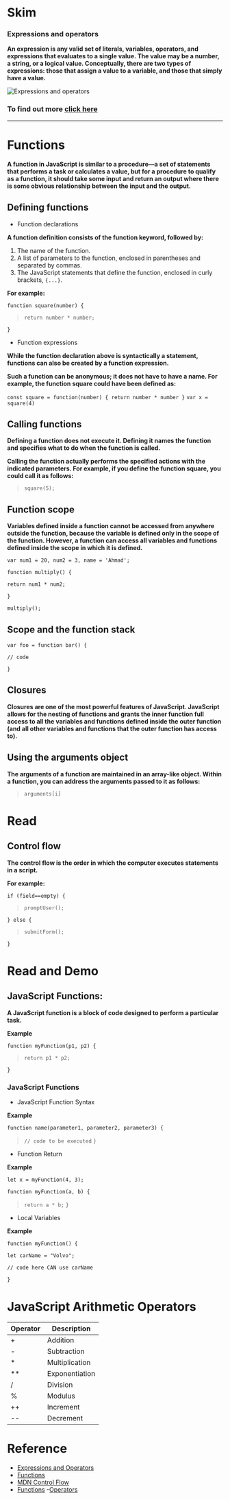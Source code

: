 # Skim

### Expressions and operators

**An expression is any valid set of literals, variables, operators, and expressions that evaluates to a single value. The value may be a number, a string, or a logical value. Conceptually, there are two types of expressions: those that assign a value to a variable, and those that simply have a value.**

![Expressions and operators](1.png)


### To find out more [click here](https://ahmad-abulaban.github.io/Reading-notes/Read05)

<hr>

# Functions

**A function in JavaScript is similar to a procedure—a set of statements that performs a task or calculates a value, but for a procedure to qualify as a function, it should take some input and return an output where there is some obvious relationship between the input and the output.**

## Defining functions


* Function declarations

**A function definition consists of the function keyword, followed by:**

1. The name of the function.
2. A list of parameters to the function, enclosed in parentheses and separated by commas.
3. The JavaScript statements that define the function, enclosed in curly brackets, `{...}`.

**For example:**

`function square(number) {`
>  `return number * number;`

`}`

* Function expressions

**While the function declaration above is syntactically a statement, functions can also be created by a function expression.**

**Such a function can be anonymous; it does not have to have a name. For example, the function square could have been defined as:**

`const square = function(number) { return number * number }`
`var x = square(4)`


## Calling functions

**Defining a function does not execute it. Defining it names the function and specifies what to do when the function is called.**

**Calling the function actually performs the specified actions with the indicated parameters. For example, if you define the function square, you could call it as follows:**

> `square(5);`


## Function scope

**Variables defined inside a function cannot be accessed from anywhere outside the function, because the variable is defined only in the scope of the function. However, a function can access all variables and functions defined inside the scope in which it is defined.**


`var num1 = 20, num2 = 3, name = 'Ahmad';`


`function multiply() {`

  `return num1 * num2;`

`}`

`multiply();`

## Scope and the function stack

`var foo = function bar() {`

  `// code`

`}`


## Closures

**Closures are one of the most powerful features of JavaScript. JavaScript allows for the nesting of functions and grants the inner function full access to all the variables and functions defined inside the outer function (and all other variables and functions that the outer function has access to).**

## Using the arguments object

**The arguments of a function are maintained in an array-like object. Within a function, you can address the arguments passed to it as follows:**

> `arguments[i]`




# Read

## Control flow

**The control flow is the order in which the computer executes statements in a script.**

**For example:**

`if (field==empty) {`

> `promptUser();`

`} else {`

> `submitForm();`

`}`

# Read and Demo


## JavaScript Functions:

**A JavaScript function is a block of code designed to perform a particular task.**

**Example**

`function myFunction(p1, p2) {`
>  `return p1 * p2;`

`}`


### JavaScript Functions

* JavaScript Function Syntax

**Example**

`function name(parameter1, parameter2, parameter3) {`
> `// code to be executed`
`}`


* Function Return

**Example**

`let x = myFunction(4, 3);`

`function myFunction(a, b) {`
> `return a * b;`
`}`


* Local Variables

**Example**


`function myFunction() {`

  `let carName = "Volvo";`

  `// code here CAN use carName`

`}`

# JavaScript Arithmetic Operators


| Operator	 | Description |
| --- | ----------- |
| + | Addition |
| - | Subtraction |
| * | Multiplication |
| ** | Exponentiation |
| / | Division |
| % | Modulus  |
| ++ | Increment |
| -- | Decrement  |


# Reference

- [Expressions and Operators](https://developer.mozilla.org/en-US/docs/Web/JavaScript/Guide/Expressions_and_Operators)
- [Functions](https://developer.mozilla.org/en-US/docs/Web/JavaScript/Guide/Functions)
- [MDN Control Flow](https://developer.mozilla.org/en-US/docs/Glossary/Control_flow)
- [Functions](https://www.w3schools.com/js/js_functions.asp)
-[Operators](https://www.w3schools.com/js/js_operators.asp)
